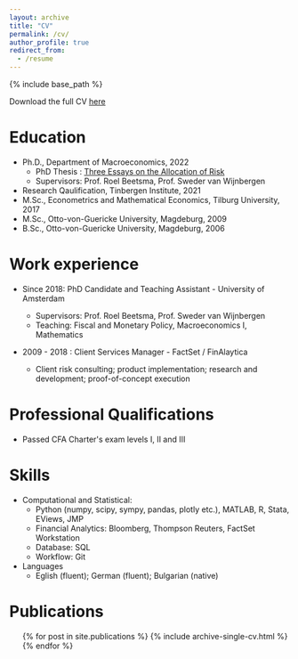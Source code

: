 ```yaml
---
layout: archive
title: "CV"
permalink: /cv/
author_profile: true
redirect_from:
  - /resume
---
```


{% include base_path %}

Download the full CV [here](https://github.com/danielkdimitrov/danielkdimitrov.github.io/blob/master/DanielDimitrovCV2022.pdf)

Education
======
* Ph.D., Department of Macroeconomics, 2022
  * PhD Thesis : [Three Essays on the Allocation of Risk](https://dare.uva.nl/search?identifier=8a24acd8-fc8d-4785-b98d-26d802aaa699)   
  * Supervisors: Prof. Roel Beetsma, Prof. Sweder van Wijnbergen  
* Research Qaulification, Tinbergen Institute, 2021 
* M.Sc., Econometrics and Mathematical Economics, Tilburg University, 2017
* M.Sc., Otto-von-Guericke University, Magdeburg, 2009
* B.Sc., Otto-von-Guericke University, Magdeburg, 2006   

Work experience
======
* Since 2018: PhD Candidate and Teaching Assistant - University of Amsterdam
  * Supervisors: Prof. Roel Beetsma, Prof. Sweder van Wijnbergen
  * Teaching: Fiscal and Monetary Policy, Macroeconomics I, Mathematics

* 2009 - 2018 : Client Services Manager - FactSet / FinAlaytica
  * Client risk consulting; product implementation; research and development; proof-of-concept execution  
  
Professional Qualifications
======
* Passed CFA Charter's exam levels I, II and III

Skills
======
* Computational and Statistical:  
  * Python (numpy, scipy, sympy, pandas, plotly etc.), MATLAB, R, Stata, EViews, JMP
  * Financial Analytics: Bloomberg, Thompson Reuters, FactSet Workstation
  * Database: SQL 
  * Workflow: Git
* Languages
  * Eglish (fluent); German (fluent); Bulgarian (native)

Publications
======
  <ul>{% for post in site.publications %}
    {% include archive-single-cv.html %}
  {% endfor %}</ul>
  
  
